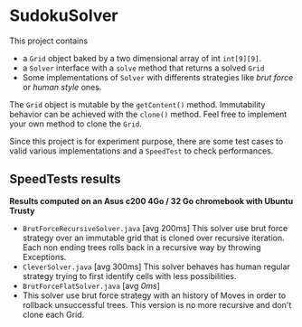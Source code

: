 SudokuSolver
============
This project contains 
 *  a `Grid` object baked by a two dimensional array of int `int[9][9]`.
 *  a `Solver` interface with a `solve` method that returns a solved `Grid`
 *  Some implementations of `Solver` with differents strategies like _brut force_ or _human style_ ones. 
 
The `Grid` object is mutable by the `getContent()` method. Immutability behavior can be achieved with the `clone()` method. Feel free to implement your own method to clone the `Grid`. 
 
Since this project is for experiment purpose, there are some test cases to valid various implementations and a `SpeedTest` to check performances. 

SpeedTests results
------------------
__Results computed on an Asus c200 4Go / 32 Go chromebook with Ubuntu Trusty__
 *  `BrutForceRecursiveSolver.java` [avg 200ms] 
    This solver use brut force strategy over an immutable grid that is cloned over recursive iteration. Each non ending trees rolls back in a recursive way by throwing Exceptions. 
 *  `CleverSolver.java` [avg 300ms] 
    This solver behaves has human regular strategy trying to first identify cells with less possibilities.
 *  `BrutForceFlatSolver.java` [avg *0ms*]
 *  This solver use brut force strategy with an history of Moves in order to rollback unsuccessful trees. This version is no more recursive and don't clone each Grid.
